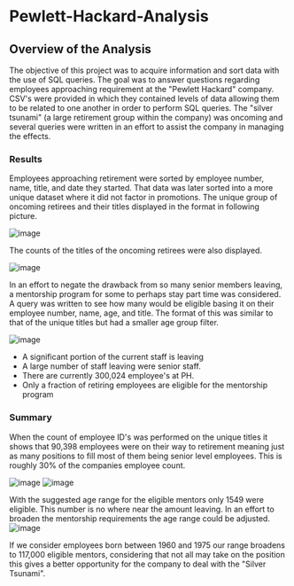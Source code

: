 # Pewlett-Hackard-Analysis

## Overview of the Analysis 

The objective of this project was to acquire information and sort data with the use of SQL queries. The goal was to answer questions regarding employees approaching requirement at the "Pewlett Hackard" company. CSV's were provided in which they contained levels of data allowing them to be related to one another in order to perform SQL queries. The "silver tsunami" (a large retirement group within the company) was oncoming and several queries were written in an effort to assist the company in managing the effects.


### Results 

Employees approaching retirement were sorted by employee number, name, title, and date they started. That data was later sorted into a more unique dataset where it did not factor in promotions. The unique group of oncoming retirees and their titles displayed in the format in following picture.

![image](https://user-images.githubusercontent.com/85713568/137259715-0ba43016-b3fe-41ba-a335-89d3f2b197f7.png)

The counts of the titles of the oncoming retirees were also displayed.

![image](https://user-images.githubusercontent.com/85713568/137259763-f2261d35-6391-4549-baae-430d658d5c79.png)

In an effort to negate the drawback from so many senior members leaving, a mentorship program for some to perhaps stay part time was considered. A query was written to see how many would be eligible basing it on their employee number, name, age, and title. The format of this was similar to that of the unique titles but had a smaller age group filter.

![image](https://user-images.githubusercontent.com/85713568/137259827-e92306f1-950e-4d32-9edc-ffc213118f83.png)


* A significant portion of the current staff is leaving
* A large number of staff leaving were senior staff.
* There are currently 300,024 employee's at PH.
* Only a fraction of retiring employees are eligible for the mentorship program


### Summary

When the count of employee ID's was performed on the unique titles it shows that 90,398 employees were on their way to retirement meaning just as many positions to fill most of them being senior level employees. This is roughly 30% of the companies employee count.

![image](https://user-images.githubusercontent.com/85713568/137260323-3ac426a3-f867-4c3c-9377-bc0f051a6e58.png)
![image](https://user-images.githubusercontent.com/85713568/137260340-35abc98c-1d3d-4ee4-a177-aad692788280.png)

With the suggested age range for the eligible mentors only 1549 were eligible. This number is no where near the amount leaving. In an effort to broaden the mentorship requirements the age range could be adjusted.
![image](https://user-images.githubusercontent.com/85713568/137260514-43a12bba-6706-4d72-b56f-d92136005cba.png)

If we consider employees born between 1960 and 1975 our range broadens to 117,000 eligible mentors, considering that not all may take on the position this gives a better opportunity for the company to deal with the "Silver Tsunami".


